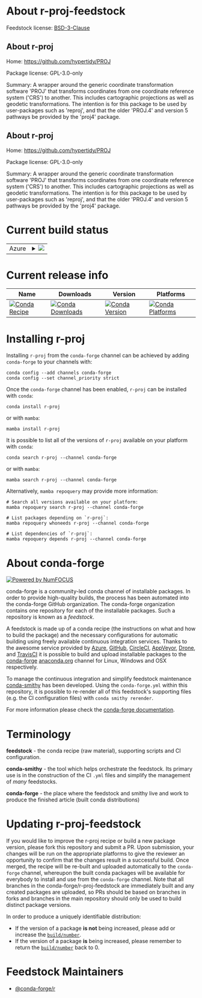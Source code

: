About r-proj-feedstock
======================

Feedstock license: [BSD-3-Clause](https://github.com/conda-forge/r-proj-feedstock/blob/main/LICENSE.txt)


About r-proj
------------

Home: https://github.com/hypertidy/PROJ

Package license: GPL-3.0-only

Summary: A wrapper around the generic coordinate transformation software 'PROJ' that transforms coordinates from one coordinate reference system ('CRS') to another. This includes cartographic projections as well as geodetic transformations.  The intention is for this package to be used by user-packages such as 'reproj', and that the older 'PROJ.4' and version 5 pathways be provided by the 'proj4' package.

About r-proj
------------

Home: https://github.com/hypertidy/PROJ

Package license: GPL-3.0-only

Summary: A wrapper around the generic coordinate transformation software 'PROJ' that transforms coordinates from one coordinate reference system ('CRS') to another. This includes cartographic projections as well as geodetic transformations.  The intention is for this package to be used by user-packages such as 'reproj', and that the older 'PROJ.4' and version 5 pathways be provided by the 'proj4' package.

Current build status
====================


<table>
    
  <tr>
    <td>Azure</td>
    <td>
      <details>
        <summary>
          <a href="https://dev.azure.com/conda-forge/feedstock-builds/_build/latest?definitionId=15726&branchName=main">
            <img src="https://dev.azure.com/conda-forge/feedstock-builds/_apis/build/status/r-proj-feedstock?branchName=main">
          </a>
        </summary>
        <table>
          <thead><tr><th>Variant</th><th>Status</th></tr></thead>
          <tbody><tr>
              <td>linux_64</td>
              <td>
                <a href="https://dev.azure.com/conda-forge/feedstock-builds/_build/latest?definitionId=15726&branchName=main">
                  <img src="https://dev.azure.com/conda-forge/feedstock-builds/_apis/build/status/r-proj-feedstock?branchName=main&jobName=linux&configuration=linux%20linux_64_" alt="variant">
                </a>
              </td>
            </tr><tr>
              <td>osx_64</td>
              <td>
                <a href="https://dev.azure.com/conda-forge/feedstock-builds/_build/latest?definitionId=15726&branchName=main">
                  <img src="https://dev.azure.com/conda-forge/feedstock-builds/_apis/build/status/r-proj-feedstock?branchName=main&jobName=osx&configuration=osx%20osx_64_" alt="variant">
                </a>
              </td>
            </tr><tr>
              <td>win_64</td>
              <td>
                <a href="https://dev.azure.com/conda-forge/feedstock-builds/_build/latest?definitionId=15726&branchName=main">
                  <img src="https://dev.azure.com/conda-forge/feedstock-builds/_apis/build/status/r-proj-feedstock?branchName=main&jobName=win&configuration=win%20win_64_" alt="variant">
                </a>
              </td>
            </tr>
          </tbody>
        </table>
      </details>
    </td>
  </tr>
</table>

Current release info
====================

| Name | Downloads | Version | Platforms |
| --- | --- | --- | --- |
| [![Conda Recipe](https://img.shields.io/badge/recipe-r--proj-green.svg)](https://anaconda.org/conda-forge/r-proj) | [![Conda Downloads](https://img.shields.io/conda/dn/conda-forge/r-proj.svg)](https://anaconda.org/conda-forge/r-proj) | [![Conda Version](https://img.shields.io/conda/vn/conda-forge/r-proj.svg)](https://anaconda.org/conda-forge/r-proj) | [![Conda Platforms](https://img.shields.io/conda/pn/conda-forge/r-proj.svg)](https://anaconda.org/conda-forge/r-proj) |

Installing r-proj
=================

Installing `r-proj` from the `conda-forge` channel can be achieved by adding `conda-forge` to your channels with:

```
conda config --add channels conda-forge
conda config --set channel_priority strict
```

Once the `conda-forge` channel has been enabled, `r-proj` can be installed with `conda`:

```
conda install r-proj
```

or with `mamba`:

```
mamba install r-proj
```

It is possible to list all of the versions of `r-proj` available on your platform with `conda`:

```
conda search r-proj --channel conda-forge
```

or with `mamba`:

```
mamba search r-proj --channel conda-forge
```

Alternatively, `mamba repoquery` may provide more information:

```
# Search all versions available on your platform:
mamba repoquery search r-proj --channel conda-forge

# List packages depending on `r-proj`:
mamba repoquery whoneeds r-proj --channel conda-forge

# List dependencies of `r-proj`:
mamba repoquery depends r-proj --channel conda-forge
```


About conda-forge
=================

[![Powered by
NumFOCUS](https://img.shields.io/badge/powered%20by-NumFOCUS-orange.svg?style=flat&colorA=E1523D&colorB=007D8A)](https://numfocus.org)

conda-forge is a community-led conda channel of installable packages.
In order to provide high-quality builds, the process has been automated into the
conda-forge GitHub organization. The conda-forge organization contains one repository
for each of the installable packages. Such a repository is known as a *feedstock*.

A feedstock is made up of a conda recipe (the instructions on what and how to build
the package) and the necessary configurations for automatic building using freely
available continuous integration services. Thanks to the awesome service provided by
[Azure](https://azure.microsoft.com/en-us/services/devops/), [GitHub](https://github.com/),
[CircleCI](https://circleci.com/), [AppVeyor](https://www.appveyor.com/),
[Drone](https://cloud.drone.io/welcome), and [TravisCI](https://travis-ci.com/)
it is possible to build and upload installable packages to the
[conda-forge](https://anaconda.org/conda-forge) [anaconda.org](https://anaconda.org/)
channel for Linux, Windows and OSX respectively.

To manage the continuous integration and simplify feedstock maintenance
[conda-smithy](https://github.com/conda-forge/conda-smithy) has been developed.
Using the ``conda-forge.yml`` within this repository, it is possible to re-render all of
this feedstock's supporting files (e.g. the CI configuration files) with ``conda smithy rerender``.

For more information please check the [conda-forge documentation](https://conda-forge.org/docs/).

Terminology
===========

**feedstock** - the conda recipe (raw material), supporting scripts and CI configuration.

**conda-smithy** - the tool which helps orchestrate the feedstock.
                   Its primary use is in the construction of the CI ``.yml`` files
                   and simplify the management of *many* feedstocks.

**conda-forge** - the place where the feedstock and smithy live and work to
                  produce the finished article (built conda distributions)


Updating r-proj-feedstock
=========================

If you would like to improve the r-proj recipe or build a new
package version, please fork this repository and submit a PR. Upon submission,
your changes will be run on the appropriate platforms to give the reviewer an
opportunity to confirm that the changes result in a successful build. Once
merged, the recipe will be re-built and uploaded automatically to the
`conda-forge` channel, whereupon the built conda packages will be available for
everybody to install and use from the `conda-forge` channel.
Note that all branches in the conda-forge/r-proj-feedstock are
immediately built and any created packages are uploaded, so PRs should be based
on branches in forks and branches in the main repository should only be used to
build distinct package versions.

In order to produce a uniquely identifiable distribution:
 * If the version of a package **is not** being increased, please add or increase
   the [``build/number``](https://docs.conda.io/projects/conda-build/en/latest/resources/define-metadata.html#build-number-and-string).
 * If the version of a package **is** being increased, please remember to return
   the [``build/number``](https://docs.conda.io/projects/conda-build/en/latest/resources/define-metadata.html#build-number-and-string)
   back to 0.

Feedstock Maintainers
=====================

* [@conda-forge/r](https://github.com/orgs/conda-forge/teams/r/)

